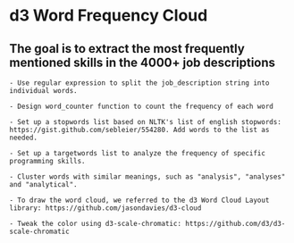 # d3 Word Frequency Cloud

## The goal is to extract the most frequently mentioned skills in the 4000+ job descriptions
    - Use regular expression to split the job_description string into individual words.

    - Design word_counter function to count the frequency of each word

    - Set up a stopwords list based on NLTK's list of english stopwords: https://gist.github.com/sebleier/554280. Add words to the list as needed.

    - Set up a targetwords list to analyze the frequency of specific programming skills.

    - Cluster words with similar meanings, such as "analysis", "analyses" and "analytical".

    - To draw the word cloud, we referred to the d3 Word Cloud Layout library: https://github.com/jasondavies/d3-cloud
    
    - Tweak the color using d3-scale-chromatic: https://github.com/d3/d3-scale-chromatic
